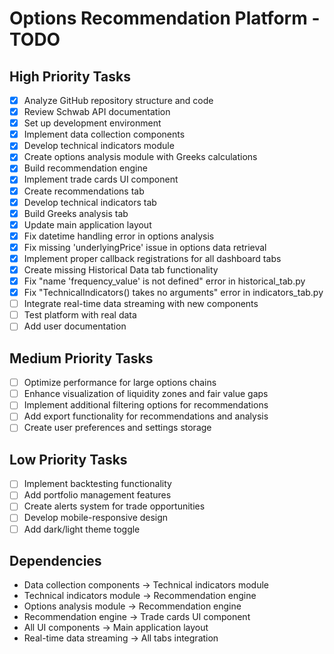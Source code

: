 # Options Recommendation Platform - TODO

## High Priority Tasks

- [x] Analyze GitHub repository structure and code
- [x] Review Schwab API documentation
- [x] Set up development environment
- [x] Implement data collection components
- [x] Develop technical indicators module
- [x] Create options analysis module with Greeks calculations
- [x] Build recommendation engine
- [x] Implement trade cards UI component
- [x] Create recommendations tab
- [x] Develop technical indicators tab
- [x] Build Greeks analysis tab
- [x] Update main application layout
- [x] Fix datetime handling error in options analysis
- [x] Fix missing 'underlyingPrice' issue in options data retrieval
- [x] Implement proper callback registrations for all dashboard tabs
- [x] Create missing Historical Data tab functionality
- [x] Fix "name 'frequency_value' is not defined" error in historical_tab.py
- [x] Fix "TechnicalIndicators() takes no arguments" error in indicators_tab.py
- [ ] Integrate real-time data streaming with new components
- [ ] Test platform with real data
- [ ] Add user documentation

## Medium Priority Tasks

- [ ] Optimize performance for large options chains
- [ ] Enhance visualization of liquidity zones and fair value gaps
- [ ] Implement additional filtering options for recommendations
- [ ] Add export functionality for recommendations and analysis
- [ ] Create user preferences and settings storage

## Low Priority Tasks

- [ ] Implement backtesting functionality
- [ ] Add portfolio management features
- [ ] Create alerts system for trade opportunities
- [ ] Develop mobile-responsive design
- [ ] Add dark/light theme toggle

## Dependencies

- Data collection components → Technical indicators module
- Technical indicators module → Recommendation engine
- Options analysis module → Recommendation engine
- Recommendation engine → Trade cards UI component
- All UI components → Main application layout
- Real-time data streaming → All tabs integration
